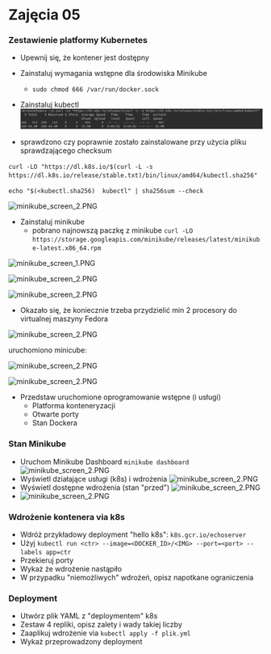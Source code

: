 # Zajęcia 05

### Zestawienie platformy Kubernetes

* Upewnij się, że kontener jest dostępny
* Zainstaluj wymagania wstępne dla środowiska Minikube
    
    * ```sudo chmod 666 /var/run/docker.sock```

* Zainstaluj kubectl
  ![minikube_screen_2.PNG](./img/kubectl_1.PNG)

* sprawdzono czy poprawnie zostało zainstalowane przy użycia pliku sprawdzającego checksum

```curl -LO "https://dl.k8s.io/$(curl -L -s https://dl.k8s.io/release/stable.txt)/bin/linux/amd64/kubectl.sha256"```

```echo "$(<kubectl.sha256)  kubectl" | sha256sum --check```

![minikube_screen_2.PNG](./img/kubectl_2.PNG)

* Zainstaluj minikube
  * pobrano najnowszą paczkę z minikube
  ```curl -LO https://storage.googleapis.com/minikube/releases/latest/minikube-latest.x86_64.rpm```

![minikube_screen_1.PNG](./img/minikube_screen_1.PNG)

![minikube_screen_2.PNG](./img/minikube_screen_2.PNG)

![minikube_screen_2.PNG](./img/minikube_screen_3.PNG)

* Okazało się, że koniecznie trzeba przydzielić min 2 procesory do virtualnej maszyny Fedora

![minikube_screen_2.PNG](./img/ustawienia_vb_procesory.PNG)

uruchomiono minicube:

![minikube_screen_2.PNG](./img/minikube_screen_4.PNG)

![minikube_screen_2.PNG](./img/minikube_screen_5.PNG)

  * Przedstaw uruchomione oprogramowanie wstępne (i usługi)
    * Platforma konteneryzacji
    * Otwarte porty
    * Stan Dockera

### Stan Minikube
* Uruchom Minikube Dashboard
    ```minikube dashboard```
  ![minikube_screen_2.PNG](./img/kubernetes_dashboard_1.PNG)
* Wyświetl działające usługi (k8s) i wdrożenia
  ![minikube_screen_2.PNG](./img/kubernetes_dashboard_services_1.PNG)
* Wyświetl dostępne wdrożenia (stan "przed")
  ![minikube_screen_2.PNG](./img/kubernetes_dashboard_deployments_1.PNG)
* 
  ![minikube_screen_2.PNG](./img/kubernetes_dashboard_pods_1.PNG)

### Wdrożenie kontenera via k8s
* Wdróż przykładowy deployment "hello k8s": ```k8s.gcr.io/echoserver```
* Użyj ```kubectl run <ctr> --image=<DOCKER_ID>/<IMG> --port=<port> --labels app=ctr```
* Przekieruj porty
* Wykaż że wdrożenie nastąpiło
* W przypadku "niemożliwych" wdrożeń, opisz napotkane ograniczenia

### Deployment
* Utwórz plik YAML z "deploymentem" k8s
* Zestaw 4 repliki, opisz zalety i wady takiej liczby
* Zaaplikuj wdrożenie via ```kubectl apply -f plik.yml```
* Wykaż przeprowadzony deployment


